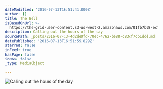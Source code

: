 ```yaml
---
dateModified: '2016-07-13T16:51:41.800Z'
author: []
title: The Bell
isBasedOnUrl: >-
  https://the-grid-user-content.s3-us-west-2.amazonaws.com/01fb7b18-ecf0-4835-99a8-043e5b211521.jpg
description: Calling out the hours of the day
sourcePath: _posts/2016-07-13-4d2de0fd-70ec-4762-be88-c83cf7cb1ddd.md
datePublished: '2016-07-13T16:51:59.829Z'
starred: false
inFeed: true
hasPage: false
inNav: false
_type: MediaObject

---
```

![Calling out the hours of the day](https://the-grid-user-content.s3-us-west-2.amazonaws.com/01fb7b18-ecf0-4835-99a8-043e5b211521.jpg)